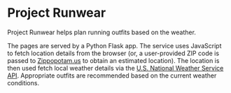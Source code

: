 # Project Runwear

Project Runwear helps plan running outfits based on the weather.

The pages are served by a Python Flask app. The service uses JavaScript to fetch location details from the browser (or, a user-provided ZIP code is passed to [Zippopotam.us](https://zippopotam.us/) to obtain an estimated location). The location is then used fetch local weather details via the [U.S. National Weather Service API](https://www.weather.gov/documentation/services-web-api). Appropriate outfits are recommended based on the current weather conditions.